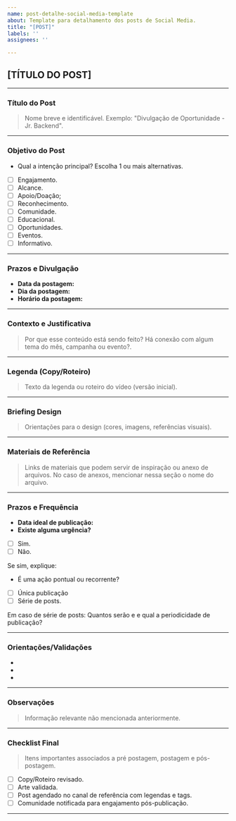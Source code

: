 ```yaml
---
name: post-detalhe-social-media-template
about: Template para detalhamento dos posts de Social Media.
title: "[POST]"
labels: ''
assignees: ''

---
```


## [TÍTULO DO POST]

---

### Título do Post
> Nome breve e identificável. Exemplo: "Divulgação de Oportunidade - Jr. Backend".
________________________________________________________________________________________________________

### Objetivo do Post

* Qual a intenção principal? Escolha 1 ou mais alternativas.

- [ ] Engajamento.
- [ ] Alcance.
- [ ] Apoio/Doação;
- [ ] Reconhecimento.
- [ ] Comunidade.
- [ ] Educacional.
- [ ] Oportunidades.
- [ ] Eventos.
- [ ] Informativo.
________________________________________________________________________________________________________

### Prazos e Divulgação
- **Data da postagem:**
- **Dia da postagem:**
- **Horário da postagem:** 
________________________________________________________________________________________________________

### Contexto e Justificativa
> Por que esse conteúdo está sendo feito? Há conexão com algum tema do mês, campanha ou evento?.

________________________________________________________________________________________________________

### Legenda (Copy/Roteiro)
> Texto da legenda ou roteiro do vídeo (versão inicial).

________________________________________________________________________________________________________

### Briefing Design  
> Orientações para o design (cores, imagens, referências visuais).
________________________________________________________________________________________________________

### Materiais de Referência
> Links de materiais que podem servir de inspiração ou anexo de arquivos. No caso de anexos, mencionar nessa seção o nome do arquivo.
________________________________________________________________________________________________________

### Prazos e Frequência
- **Data ideal de publicação:**
- **Existe alguma urgência?**
- [ ] Sim.
- [ ] Não.

Se sim, explique:

* É uma ação pontual ou recorrente?
- [ ] Única publicação
- [ ] Série de posts.

Em caso de série de posts: Quantos serão e e qual a periodicidade de publicação?
________________________________________________________________________________________________________

### Orientações/Validações
-
-
-
________________________________________________________________________________________________________

### Observações
> Informação relevante não mencionada anteriormente.
________________________________________________________________________________________________________

### Checklist Final
> Itens importantes associados a pré postagem, postagem e pós-postagem.

- [ ] Copy/Roteiro revisado.
- [ ] Arte validada.
- [ ] Post agendado no canal de referência com legendas e tags.
- [ ] Comunidade notificada para engajamento pós-publicação.
________________________________________________________________________________________________________
